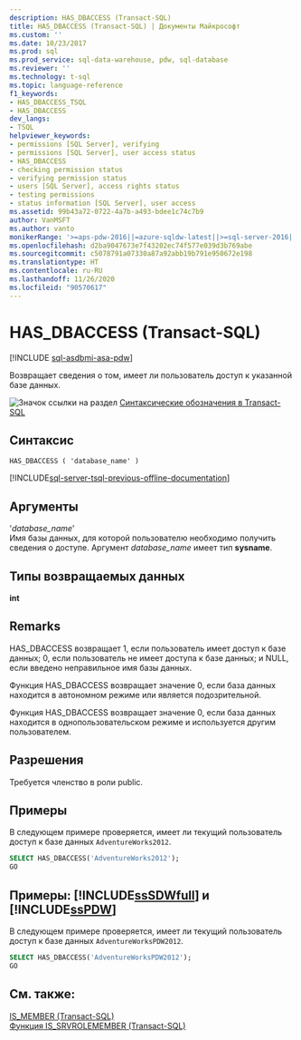 ```yaml
---
description: HAS_DBACCESS (Transact-SQL)
title: HAS_DBACCESS (Transact-SQL) | Документы Майкрософт
ms.custom: ''
ms.date: 10/23/2017
ms.prod: sql
ms.prod_service: sql-data-warehouse, pdw, sql-database
ms.reviewer: ''
ms.technology: t-sql
ms.topic: language-reference
f1_keywords:
- HAS_DBACCESS_TSQL
- HAS_DBACCESS
dev_langs:
- TSQL
helpviewer_keywords:
- permissions [SQL Server], verifying
- permissions [SQL Server], user access status
- HAS_DBACCESS
- checking permission status
- verifying permission status
- users [SQL Server], access rights status
- testing permissions
- status information [SQL Server], user access
ms.assetid: 99b43a72-0722-4a7b-a493-bdee1c74c7b9
author: VanMSFT
ms.author: vanto
monikerRange: '>=aps-pdw-2016||=azure-sqldw-latest||>=sql-server-2016||=sqlallproducts-allversions||>=sql-server-linux-2017||=azuresqldb-mi-current'
ms.openlocfilehash: d2ba9047673e7f43202ec74f577e039d3b769abe
ms.sourcegitcommit: c5078791a07330a87a92abb19b791e950672e198
ms.translationtype: HT
ms.contentlocale: ru-RU
ms.lasthandoff: 11/26/2020
ms.locfileid: "90570617"
---
```

# <a name="has_dbaccess-transact-sql"></a>HAS_DBACCESS (Transact-SQL)
[!INCLUDE [sql-asdbmi-asa-pdw](../../includes/applies-to-version/sql-asdbmi-asa-pdw.md)]

  Возвращает сведения о том, имеет ли пользователь доступ к указанной базе данных.  
  
 ![Значок ссылки на раздел](../../database-engine/configure-windows/media/topic-link.gif "Значок ссылки на раздел") [Синтаксические обозначения в Transact-SQL](../../t-sql/language-elements/transact-sql-syntax-conventions-transact-sql.md)  
  
## <a name="syntax"></a>Синтаксис  
  
```syntaxsql  
HAS_DBACCESS ( 'database_name' )  
```  
  
[!INCLUDE[sql-server-tsql-previous-offline-documentation](../../includes/sql-server-tsql-previous-offline-documentation.md)]

## <a name="arguments"></a>Аргументы
 '*database_name*'  
 Имя базы данных, для которой пользователю необходимо получить сведения о доступе. Аргумент *database_name* имеет тип **sysname**.  
  
## <a name="return-types"></a>Типы возвращаемых данных  
 **int**  
  
## <a name="remarks"></a>Remarks  
 HAS_DBACCESS возвращает 1, если пользователь имеет доступ к базе данных; 0, если пользователь не имеет доступа к базе данных; и NULL, если введено неправильное имя базы данных.  
  
 Функция HAS_DBACCESS возвращает значение 0, если база данных находится в автономном режиме или является подозрительной.  
  
 Функция HAS_DBACCESS возвращает значение 0, если база данных находится в однопользовательском режиме и используется другим пользователем.  
  
## <a name="permissions"></a>Разрешения  
 Требуется членство в роли public.  
  
## <a name="examples"></a>Примеры  
 В следующем примере проверяется, имеет ли текущий пользователь доступ к базе данных `AdventureWorks2012`.  
  
```sql  
SELECT HAS_DBACCESS('AdventureWorks2012');  
GO  
```  
  
## <a name="examples-sssdwfull-and-sspdw"></a>Примеры: [!INCLUDE[ssSDWfull](../../includes/sssdwfull-md.md)] и [!INCLUDE[ssPDW](../../includes/sspdw-md.md)]  
 В следующем примере проверяется, имеет ли текущий пользователь доступ к базе данных `AdventureWorksPDW2012`.  
  
```sql  
SELECT HAS_DBACCESS('AdventureWorksPDW2012');  
GO  
```  
  
## <a name="see-also"></a>См. также:  
 [IS_MEMBER (Transact-SQL)](../../t-sql/functions/is-member-transact-sql.md)   
 [Функция IS_SRVROLEMEMBER (Transact-SQL)](../../t-sql/functions/is-srvrolemember-transact-sql.md)  
  
  

